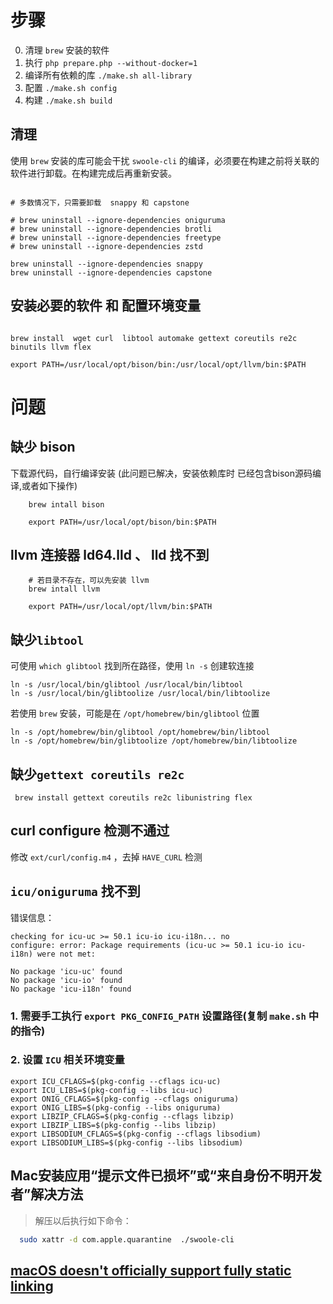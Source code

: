 # 步骤

0. 清理 `brew` 安装的软件
1. 执行 `php prepare.php --without-docker=1`
2. 编译所有依赖的库 `./make.sh all-library`
3. 配置 `./make.sh config`
4. 构建 `./make.sh build`

## 清理

使用 `brew` 安装的库可能会干扰 `swoole-cli` 的编译，必须要在构建之前将关联的软件进行卸载。在构建完成后再重新安装。

```shell

# 多数情况下，只需要卸载  snappy 和 capstone

# brew uninstall --ignore-dependencies oniguruma
# brew uninstall --ignore-dependencies brotli
# brew uninstall --ignore-dependencies freetype
# brew uninstall --ignore-dependencies zstd

brew uninstall --ignore-dependencies snappy
brew uninstall --ignore-dependencies capstone

```

## 安装必要的软件 和 配置环境变量

```shell

brew install  wget curl  libtool automake gettext coreutils re2c binutils llvm flex

export PATH=/usr/local/opt/bison/bin:/usr/local/opt/llvm/bin:$PATH

```

# 问题

## 缺少 bison

下载源代码，自行编译安装
(此问题已解决，安装依赖库时 已经包含bison源码编译,或者如下操作)

```shell
    brew intall bison

    export PATH=/usr/local/opt/bison/bin:$PATH

```

## llvm 连接器 ld64.lld 、 lld 找不到

```shell
    # 若目录不存在，可以先安装 llvm
    brew intall llvm

    export PATH=/usr/local/opt/llvm/bin:$PATH

```

## 缺少`libtool`

可使用 `which glibtool` 找到所在路径，使用 `ln -s` 创建软连接

```shell
ln -s /usr/local/bin/glibtool /usr/local/bin/libtool
ln -s /usr/local/bin/glibtoolize /usr/local/bin/libtoolize
```

若使用 `brew` 安装，可能是在 `/opt/homebrew/bin/glibtool` 位置

```shell
ln -s /opt/homebrew/bin/glibtool /opt/homebrew/bin/libtool
ln -s /opt/homebrew/bin/glibtoolize /opt/homebrew/bin/libtoolize
```

## 缺少`gettext coreutils re2c`

```shell
 brew install gettext coreutils re2c libunistring flex
```

## curl configure 检测不通过

修改 `ext/curl/config.m4` ，去掉 `HAVE_CURL` 检测

## `icu/oniguruma` 找不到

错误信息：

```
checking for icu-uc >= 50.1 icu-io icu-i18n... no
configure: error: Package requirements (icu-uc >= 50.1 icu-io icu-i18n) were not met:

No package 'icu-uc' found
No package 'icu-io' found
No package 'icu-i18n' found
```

### 1. 需要手工执行 `export PKG_CONFIG_PATH` 设置路径(复制 `make.sh` 中的指令)

### 2. 设置 `ICU` 相关环境变量

```shell
export ICU_CFLAGS=$(pkg-config --cflags icu-uc)
export ICU_LIBS=$(pkg-config --libs icu-uc)
export ONIG_CFLAGS=$(pkg-config --cflags oniguruma)
export ONIG_LIBS=$(pkg-config --libs oniguruma)
export LIBZIP_CFLAGS=$(pkg-config --cflags libzip)
export LIBZIP_LIBS=$(pkg-config --libs libzip)
export LIBSODIUM_CFLAGS=$(pkg-config --cflags libsodium)
export LIBSODIUM_LIBS=$(pkg-config --libs libsodium)
```

## Mac安装应用“提示文件已损坏”或“来自身份不明开发者”解决方法

> 解压以后执行如下命令：

```bash
  sudo xattr -d com.apple.quarantine  ./swoole-cli
```

## [macOS doesn't officially support fully static linking ](https://developer.apple.com/library/archive/qa/qa1118/_index.html)
